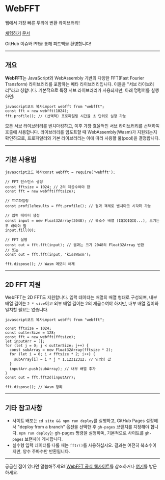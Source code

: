 # WebFFT

웹에서 가장 빠른 푸리에 변환 라이브러리!

[체험하기](https://webfft.com/)
[문서](https://webfft.com/docs)

GitHub 이슈와 PR을 통해 피드백을 환영합니다!

------

## 개요

**WebFFT**는 JavaScript와 WebAssembly 기반의 다양한 FFT(Fast Fourier Transform) 라이브러리를 포함하는 메타 라이브러리입니다. 이들을 "서브 라이브러리"라고 칭합니다.
기본적으로 특정 서브 라이브러리가 사용되지만, 아래 명령어를 실행하면:

```
javascript코드 복사import webfft from "webfft";
const fft = new webfft(1024);
fft.profile(); // (선택적) 프로파일링 시간을 초 단위로 설정 가능
```

모든 서브 라이브러리를 벤치마킹하고, 이후 가장 효율적인 서브 라이브러리를 선택하여 호출에 사용합니다.
라이브러리를 임포트할 때 WebAssembly(Wasm)가 지원되는지 확인하므로, 프로파일러와 기본 라이브러리는 이에 따라 사용할 풀(pool)을 결정합니다.

------

## 기본 사용법

```
javascript코드 복사const webfft = require('webfft');

// FFT 인스턴스 생성
const fftsize = 1024; // 2의 제곱수여야 함
const fft = new webfft(fftsize);

// 프로파일링
const profileResults = fft.profile(); // 결과 객체로 벤치마크 시각화 가능

// 입력 데이터 생성
const input = new Float32Array(2048); // 복소수 배열 (IQIQIQIQ...), 크기는 두 배여야 함
input.fill(0);

// FFT 실행
const out = fft.fft(input); // 결과는 크기 2048의 Float32Array 반환
// 또는
const out = fft.fft(input, 'kissWasm');

fft.dispose(); // Wasm 메모리 해제
```

------

## 2D FFT 지원

WebFFT는 2D FFT도 지원합니다.
입력 데이터는 배열의 배열 형태로 구성되며, 내부 배열 길이는 `2 * size`이고 외부 배열 길이는 2의 제곱수여야 하지만, 내부 배열 길이와 일치할 필요는 없습니다.

```
javascript코드 복사import webfft from "webfft";

const fftsize = 1024;
const outterSize = 128;
const fft = new webfft(fftsize);
let inputArr = [];
for (let j = 0; j < outterSize; j++) {
  const subArray = new Float32Array(fftsize * 2);
  for (let i = 0; i < fftsize * 2; i++) {
    subArray[i] = i * j * 1.12312312; // 임의의 값
  }
  inputArr.push(subArray); // 내부 배열 추가
}
const out = fft.fft2d(inputArr);

fft.dispose(); // Wasm 정리
```

------

## 기타 참고사항

- 사이트 배포는 `cd site && npm run deploy`를 실행하고, GitHub Pages 설정에서 "deploy from a branch" 옵션을 선택한 후 `gh-pages` 브랜치를 지정해야 합니다.
  `npm run deploy`는 gh-pages 명령을 실행하며, 기본적으로 사이트를 `gh-pages` 브랜치에 게시합니다.
- 실수형 입력 데이터를 다룰 때는 `fftr()`를 사용하십시오. 결과는 여전히 복소수이지만, 양수 주파수만 반환됩니다.

------

궁금한 점이 있다면 말씀해주세요!
[WebFFT 공식 웹사이트](https://webfft.com/)를 참조하거나 [여기](https://gptonline.ai/ko/)를 방문하세요.
